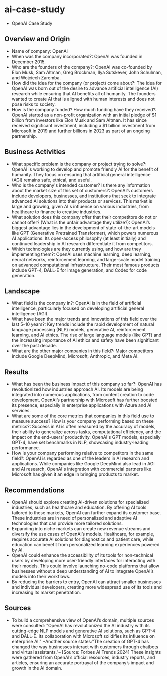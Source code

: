# ai-case-study
* OpenAI Case Study
## Overview and Origin
* Name of company: OpenAI
* When was the company incorporated?: OpenAI was founded in December 2015.
* Who are the founders of the company?: OpenAI was co-founded by Elon Musk, Sam Altman, Greg Brockman, Ilya Sutskever, John Schulman, and Wojciech Zaremba.
* How did the idea for the company (or project) come about?: The idea for OpenAI was born out of the desire to advance artificial intelligence (AI) research while ensuring that AI benefits all of humanity. The founders wanted to create AI that is aligned with human interests and does not pose risks to society.
* How is the company funded? How much funding have they received?: OpenAI started as a non-profit organization with an initial pledge of $1 billion from investors like Elon Musk and Sam Altman. It has since received significant investment, including a $1 billion investment from Microsoft in 2019 and further billions in 2023 as part of an ongoing partnership.

## Business Activities
* What specific problem is the company or project trying to solve?: OpenAI is working to develop and promote friendly AI for the benefit of humanity. They focus on ensuring that artificial general intelligence (AGI) remains safe, ethical, and useful.
* Who is the company's intended customer? Is there any information about the market size of this set of customers?: OpenAI’s customers include developers, businesses, and institutions that seek to integrate advanced AI solutions into their products or services. This market is large and growing, given AI's influence on various industries, from healthcare to finance to creative industries.
* What solution does this company offer that their competitors do not or cannot offer? (What is the unfair advantage they utilize?): OpenAI’s biggest advantage lies in the development of state-of-the-art models like GPT (Generative Pretrained Transformer), which powers numerous AI applications. Its open-access philosophy (at least initially) and continued leadership in AI research differentiate it from competitors.
* Which technologies are they currently using, and how are they implementing them?: OpenAI uses machine learning, deep learning, neural networks, reinforcement learning, and large-scale model training on advanced computational infrastructure. Their most famous products include GPT-4, DALL-E for image generation, and Codex for code generation.
## Landscape
* What field is the company in?: OpenAI is in the field of artificial intelligence, particularly focused on developing artificial general intelligence (AGI).
* What have been the major trends and innovations of this field over the last 5–10 years?: Key trends include the rapid development of natural language processing (NLP) models, generative AI, reinforcement learning, and AI ethics. The rise of large language models (like GPT) and the increasing importance of AI ethics and safety have been significant over the past decade.
* What are the other major companies in this field?: Major competitors include Google DeepMind, Microsoft, Anthropic, and Meta AI.
## Results
* What has been the business impact of this company so far?: OpenAI has revolutionized how industries approach AI. Its models are being integrated into numerous applications, from content creation to code development. OpenAI’s partnership with Microsoft has further boosted its presence, especially in enterprise applications with Azure and AI services.
* What are some of the core metrics that companies in this field use to measure success? How is your company performing based on these metrics?: Success in AI is often measured by the accuracy of models, their ability to generalize across tasks, computational efficiency, and the impact on the end-users’ productivity. OpenAI's GPT models, especially GPT-4, have set benchmarks in NLP, showcasing industry-leading performance.
* How is your company performing relative to competitors in the same field?: OpenAI is regarded as one of the leaders in AI research and applications. While companies like Google DeepMind also lead in AGI and AI research, OpenAI's integration with commercial partners like Microsoft has given it an edge in bringing products to market.

## Recommendations
* OpenAI should explore creating AI-driven solutions for specialized industries, such as healthcare and education. By offering AI tools tailored to these markets, OpenAI can further expand its customer base. These industries are in need of personalized and adaptive AI technologies that can provide more tailored solutions.
* Expanding into niche markets can create new revenue streams and diversify the use cases of OpenAI’s models. Healthcare, for example, requires accurate AI solutions for diagnostics and patient care, while education can benefit from personalized learning experiences powered by AI.
* OpenAI could enhance the accessibility of its tools for non-technical users by developing more user-friendly interfaces for interacting with their models. This could involve launching no-code platforms that allow businesses without a deep understanding of AI to integrate OpenAI’s models into their workflows.
* By reducing the barriers to entry, OpenAI can attract smaller businesses and individual developers, creating more widespread use of its tools and increasing its market penetration.

## Sources
* To build a comprehensive view of OpenAI’s domain, multiple sources were consulted: "OpenAI has revolutionized the AI industry with its cutting-edge NLP models and generative AI solutions, such as GPT-4 and DALL-E. Its collaboration with Microsoft solidifies its influence on enterprise AI."
*Another source states:"The creation of GPT-4 has changed the way businesses interact with customers through chatbots and virtual assistants."– [Source: Forbes AI Trends 2024] These insights were gathered from OpenAI’s official resources, industry reports, and articles, ensuring an accurate portrayal of the company’s impact and growth in the AI domain.
